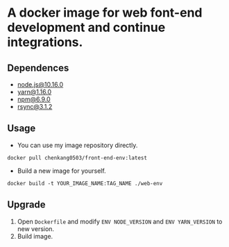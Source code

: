 # A docker image for web font-end development and continue integrations.

## Dependences

- node.js@10.16.0
- yarn@1.16.0
- npm@6.9.0
- rsync@3.1.2

## Usage

- You can use my image repository directly.

```shell
docker pull chenkang0503/front-end-env:latest
```

- Build a new image for yourself.

```shell
docker build -t YOUR_IMAGE_NAME:TAG_NAME ./web-env
```

## Upgrade

1. Open `Dockerfile` and modify `ENV NODE_VERSION` and `ENV YARN_VERSION` to new version.
2. Build image.
